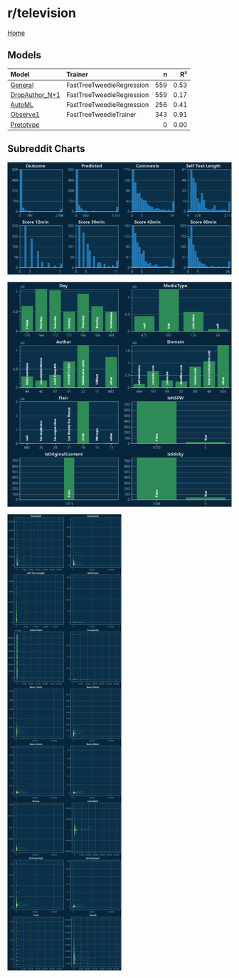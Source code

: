 # r/television

[Home](../index.md)

## Models

|Model|Trainer|n|R²|
|:---|:---|---:|---:|
|[General](models/guess_television_General.md)|FastTreeTweedieRegression|559|0.53|
|[DropAuthor_N+1](models/guess_television_DropAuthor_N+1.md)|FastTreeTweedieRegression|559|0.17|
|[AutoML](models/guess_television_AutoML.md)|FastTreeTweedieRegression|256|0.41|
|[Observe1](models/guess_television_Observe1.md)|FastTreeTweedieTrainer|343|0.91|
|[Prototype](models/guess_television_Prototype.md)||0|0.00|

## Subreddit Charts

![r/television Distributions](../images/guess_television_Distributions.png "r/television Distributions")

![r/television Categorical](../images/guess_television_Catagorical.png "r/television Categorical")

![r/television Correlation](../images/guess_television_Correlations.png "r/television Correlation")

